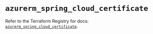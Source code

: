 # `azurerm_spring_cloud_certificate`

Refer to the Terraform Registry for docs: [`azurerm_spring_cloud_certificate`](https://registry.terraform.io/providers/hashicorp/azurerm/4.4.0/docs/resources/spring_cloud_certificate).
